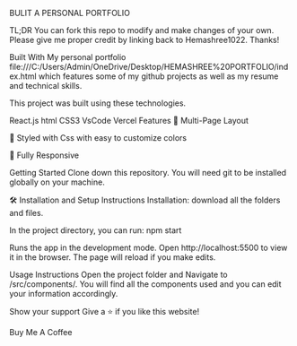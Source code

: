 BULIT A PERSONAL PORTFOLIO

TL;DR
You can fork this repo to modify and make changes of your own. Please give me proper credit by linking back to Hemashree1022. Thanks!

Built With
My personal portfolio file:///C:/Users/Admin/OneDrive/Desktop/HEMASHREE%20PORTFOLIO/index.html which features some of my github projects as well as my resume and technical skills.

This project was built using these technologies.

React.js
html
CSS3
VsCode
Vercel
Features
📖 Multi-Page Layout

🎨 Styled with Css with easy to customize colors

📱 Fully Responsive

Getting Started
Clone down this repository. You will need git to be installed globally on your machine.

🛠 Installation and Setup Instructions
Installation: download all the folders and files.

In the project directory, you can run: npm start

Runs the app in the development mode.
Open http://localhost:5500 to view it in the browser. The page will reload if you make edits.

Usage Instructions
Open the project folder and Navigate to /src/components/.
You will find all the components used and you can edit your information accordingly.

Show your support
Give a ⭐ if you like this website!

Buy Me A Coffee
